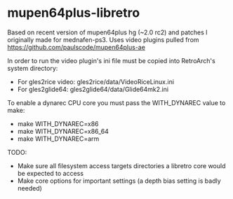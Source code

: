 mupen64plus-libretro
====================

Based on recent version of mupen64plus hg (~2.0 rc2) and patches I originally made for mednafen-ps3.
Uses video plugins pulled from https://github.com/paulscode/mupen64plus-ae

In order to run the video plugin's ini file must be copied into RetroArch's system directory:
* For gles2rice video: gles2rice/data/VideoRiceLinux.ini
* For gles2glide64: gles2glide64/data/Glide64mk2.ini

To enable a dynarec CPU core you must pass the WITH_DYNAREC value to make:
* make WITH_DYNAREC=x86
* make WITH_DYNAREC=x86_64
* make WITH_DYNAREC=arm

TODO:
* Make sure all filesystem access targets directories a libretro core would be expected to access
* Make core options for important settings (a depth bias setting is badly needed)
